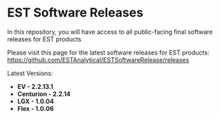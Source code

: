 # EST Software Releases

In this repository, you will have access to all public-facing final software releases for EST products

Please visit this page for the latest software releases for EST products:
https://github.com/ESTAnalytical/ESTSoftwareRelease/releases

Latest Versions: 
* **EV - 2.2.13.1**
* **Centurion - 2.2.14**
* **LGX - 1.0.04**
* **Flex - 1.0.06**
